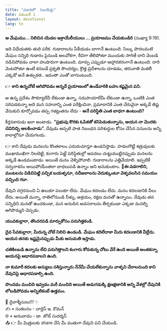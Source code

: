 ```yaml
---
title: "ఎడారిలో  సెలయేర్లు"
date: నవంబర్ 1
layout: devotional
lang: te
---
```


**ఆ మేఘము… నిలిచిన యెడల ఇశ్రాయేలీయులు ... ప్రయాణము చేయకుండిరి** (సంఖ్యా 9:19).

ఇది విధేయతకు తుది పరీక. గుడారాలను పీకేయడం బాగానే ఉంటుంది. సిల్కు పొరలవంటి మేఘం సన్నిధి గుడారం పైనుండి అలవోకగా, ఠీవిగా తేలిపోతూ ముందుకు సాగితే దాని వెంబడి నడిచిపోవడం చాలా హుషారుగా ఉంటుంది. మార్పు ఎప్పుడూ ఆహ్లాదకరంగానే ఉంటుంది. దారి వెంటపోతూ ఉంటే కనబడే ప్రకృతి సౌందర్యం, క్రొత్త ప్రదేశాలను చూడడం, తరువాతి మజిలీ ఎక్కడో అనే ఉత్సుకత.. ఇదంతా ఎంతో బాగుంటుంది. 

👉 **కాని ఉన్నచోటే ఆగిపోవడం అన్నదే ప్రయాణంలో ఉండేవారికి బహు కష్టమైన పని.** 

ఆ ఉన్న ప్రదేశం సౌకర్యాలేవీ లేకుండా ఉన్నా, సదుపాయాలేమీ లేకుండా ఉన్నా, ఒంటికి ఎంత సరిపడకున్నా అది మన సహనాన్ని ఎంత పరీక్షించినా, ప్రమాదానికి ఎంత చేరువైనా అక్కడే తిష్ట వేసుకుని కూర్చోవడం తప్ప గత్యంతరం లేదు - **అనే పరిస్థితి ఎంత బాధగా ఉంటుంది?** 

కీర్తనకారుడు ఇలా అంటాడు. **“ప్రభువు కొరకు ఓపికతో కనిపెడుతున్నాను, ఆయన నా మొరకు చెవినిచ్చి ఆలకించాడు”.** దేవుడు అప్పటి పాత నిబంధన పరిశుద్ధుల కోసం చేసిన పనులను అన్ని కాలాల్లోనూ చేయగలడు.

👉 కాని దేవుడు మనలను కొంతకాలం ఎదురుచూస్తూ ఉండనిస్తాడు. హడలగొట్టే శత్రువులకు ముఖాముఖిగా నిలబెట్టి, కంగారు పెట్టే పరిస్థితుల్లో ఆపదలు చుట్టుముట్టినప్పుడు మనలను అక్కడే ఉండమంటాడు. అయితే మనం వెళ్ళిపోవాలి. గుడారాలను ఎత్తివేయాలి. ఇప్పటికే సర్వనాశనం అయిపోయేంతలా బాధలుపడి ఉన్నాం అని అనుకుంటాం. 
**📖ఈ వడగాలిని, మంటలను విడిచిపెట్టి పచ్చిక బయళ్ళనూ, నదీజలాలను వెదుక్కుంటూ వెళ్ళవలసిన సమయం వచ్చింది గదా.**

దేవుని దగ్గరనుంచి ఏ ఉలుకూ పలుకూ లేదు. మేఘం కదలడం లేదు. మనం కదలడానికి వీలు లేదు. అయితే మన్నా, రాతిలోనుండి నీళ్ళు, ఆశ్రయం, రక్షణ మనతో ఉన్నాయి. దేవుడు తన సన్నిధిని మనతో ఉంచకుండా, మన అనుదిన అవసరాలను తీర్చకుండా ఎక్కడా మనల్ని ఆగిపొమ్మని చెప్పడు.

**యువకుల్లారా, తొందరపడి మార్పుకోసం పరుగెత్తకండి.**

 **దైవ సేవకుల్లారా, మీరున్న చోటే నిలిచి ఉండండి. మేఘం కదిలేదాకా మీరు కదలడానికి వీల్లేదు. ఆయన తనకు ఇష్టమైనప్పుడు మీకు అనుమతి ఇస్తాడు.**

**చతికిలబడి ఉన్నాను లేచి పరుగెత్తాలని కంగారు కోరుకున్న చోటు వేరే ఉంది అయితే అంతకన్నా ఆయనపై ఆధారపడాలని ఉంది.**

**నా కుమారీ కదలకు అన్యులు నశిస్తున్నారు నేనేమీ చేయలేకున్నాను వాళ్ళని చేరాలనుంది కాని దేవునిపై ఆధారపడాల్సి ఉంది.**

**పొందడం మంచిది ఇవ్వడం మరీ మంచిది అయితే అడుగడుక్కి క్షణక్షణానికి అన్ని వేళల్లో దేవునికి లోబడిపోవడం అన్నిటికంటే ఉత్తమం.**

<div class="blessing">🙏 <span class="bless-text">దైవాశ్శీసులు!!!</span> ✨</div>

<div class="credit">✍️ <span class="credit-text">▪ సంకలనం - చార్లెస్ ఇ. కౌమన్</span></div>
<div class="credit">🌐 <span class="credit-text">▪ అనువాదం - డా. జోబ్ సుదర్శన్</span></div>


<div class="share">📤 👉 <span class="share-text">మీ మిత్రులకు share చేసి మీ వంతుగా దేవుని పని చేయండి.</span></div>
